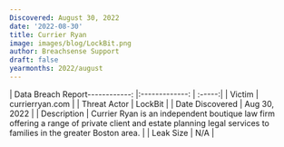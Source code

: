 ```yaml
---
Discovered: August 30, 2022
date: '2022-08-30'
title: Currier Ryan
image: images/blog/LockBit.png
author: Breachsense Support
draft: false
yearmonths: 2022/august
---
```


| Data Breach Report------------:     |:-------------:    | :-----:|
| Victim      | currierryan.com      | 
| Threat Actor      | LockBit      | 
| Date Discovered      | Aug 30, 2022      | 
| Description      | Currier Ryan is an independent boutique law firm offering a range of private client and estate planning legal services to families in the greater Boston area.      | 
| Leak Size      | N/A      | 

